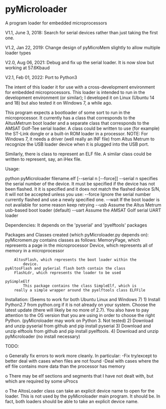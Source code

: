 # pyMicroloader
A program loader for embedded microprocessors

V1.1, June 3, 2018: Search for serial devices rather than just taking the first one.

V1.2, Jan 22, 2019: Change design of pyMicroMem slightly to allow multiple loader types

V2.0, Aug 06, 2021: Debug and fix up the serial loader.  It is now slow but working at 57.6Kbaud

V2.1, Feb 01, 2022: Port to Python3

The intent of this loader it for use with a cross-development
environment for embedded microprocessors.  This loader is
intended to run in the development environment (or similar);
I developed it on Linux (Ubuntu 14 and 18) but also tested it on
Windows 7, a while ago.

This program expects a bootloader of some sort to run in
the microprocessor.  It currently has a class that corresponds
to the AltusMetrum boot loader and a separate class that corresponds
to the AMSAT Golf-Tee serial loader.  A class could be written to use
(for example) the ST-Link dongle or a built-in ROM loader in a
processor. NOTE: For Windows 7, it needs a driver (well really 
an INF file) from Altus Metrum to recognize the USB loader device when
it is plugged into the USB port.

Similarly, there is class to represent an ELF file.  A 
similar class could be written to represent, say, an iHex file.


Usage:

  python pyMicroloader filename.elf [--serial n [--force]]
   --serial n specifies the serial number of the device. It must be
     specified if the device has not been flashed.  It it is specified
     and it does not match the flashed device S/N, it will not be
     accepted unless you use:
   --force Ignore the serial number currently flashed and use a newly
     specified one.
   --wait  If the boot loader is not available for some reason keep
     retrying
   --usb  Assume the Altus Metrum usb-based boot loader (default)
   --uart Assume the AMSAT Golf serial UART loader

Dependencies:
	It depends on the 'pyserial' and 'pyelftools' packages

Packages and Classes created (which pyMicroloader.py depends on):
	pyMicromem.py contains classes as follows:
		MemoryPage, which represents a page in the microprocessor
		Device, which represents all of memory in a microprocessor
   
		AltosFlash, which represents the boot loader within the
			device.
	pyAltosFlash and pySerial flash both contain the class
        FlashLdr, which represents the loader to be used
        	
	pySimpleElf
	        This package contains the class SimpleElf, which is
		really a simple wrapper around the pyelftools class ELFFile


Installation:
	(Seems to work for both Ubuntu Linux and Windows 7)
		1) Install Python2.7 from python.org if it is not already
                   on your system. Choose the latest update (there will
		           likely be no more of 2.7). You also have to pay attention
                   to the OS version that you are using in order to choose
                   the right Python.  (pyMicroloader may work on Python 3.  Not tested)
		2) Download and unzip pyserial from github and pip install pyserial
		3) Download and unzip elftools from github and pip install pyelftools.
		4) Download and unzip pyMicroloader (no install necessary)


TODO:

o Generally fix errors to work more cleanly.  In particular:
    -Fix try/except to better deal with cases when files are not found
    -Deal with cases where the elf file contains more data than the processor
     has memory

o There may be elf sections and segments that I have not dealt with, but which are
  required by some uProcs

o The AltosLoader class can take an explicit device name to open for the loader.  This
  is not used by the pyMicroloader main program.  It should be.  In fact, both loaders
  should be able to take an explicit device name.




